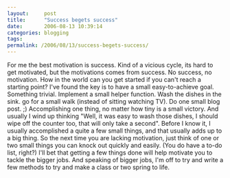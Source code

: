 ```yaml
---
layout:     post
title:      "Success begets success"
date:       2006-08-13 10:39:14
categories: blogging
tags:  
permalink: /2006/08/13/success-begets-success/
---
```

For me the best motivation is success. Kind of a vicious cycle, its hard to get motivated, but the motivations comes from success. No success, no motivation. How in the world can you get started if you can't reach a starting point? I've found the key is to have a small easy-to-achieve goal. Something trivial. Implement a small helper function. Wash the dishes in the sink. go for a small walk (instead of sitting watching TV). Do one small blog post. ;) Accomplishing one thing, no matter how tiny is a small victory. And usually I wind up thinking "Well, it was easy to wash those dishes, I should wipe off the counter too, that will only take a second". Before I know it, I usually accomplished a quite a few small things, and that usually adds up to a big thing. So the next time you are lacking motivation, just think of one or two small things you can knock out quickly and easily. (You do have a to-do list, right?) I'll bet that getting a few things done will help motivate you to tackle the bigger jobs. And speaking of bigger jobs, I'm off to try and write a few methods to try and make a class or two spring to life.
